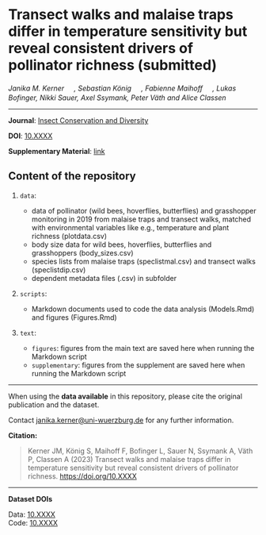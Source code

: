 # Transect walks and malaise traps differ in temperature sensitivity but reveal consistent drivers of pollinator richness (submitted)

_Janika M. Kerner <a href="https://orcid.org/0000-0002-2355-081X"><img src="https://info.orcid.org/wp-content/uploads/2019/11/orcid_16x16.png" width="16" height = "16"></a>, Sebastian König <a href="https://orcid.org/0000-0003-3253-8457"><img src="https://info.orcid.org/wp-content/uploads/2019/11/orcid_16x16.png" width="16" height = "16"></a>, Fabienne Maihoff <a href="https://orcid.org/0000-0003-3246-3213"><img src="https://info.orcid.org/wp-content/uploads/2019/11/orcid_16x16.png" width="16" height = "16"></a>, Lukas Bofinger, Nikki Sauer, Axel Ssymank, Peter Väth and Alice Classen <a href="https://orcid.org/0000-0002-7813-8806"><img src="https://info.orcid.org/wp-content/uploads/2019/11/orcid_16x16.png" width="16" height = "16"></a>_  

***

**Journal**: [Insect Conservation and Diversity](https://resjournals.onlinelibrary.wiley.com/journal/17524598)

**DOI**: [10.XXXX](https://doi.org/10.XXXX)

**Supplementary Material**: [link](https://XXX.pdf)

## Content of the repository

1. `data`:
    * data of pollinator (wild bees, hoverflies, butterflies) and grasshopper monitoring in 2019 from malaise traps and transect walks, matched with environmental variables like e.g., temperature and plant richness (plotdata.csv)
    * body size data for wild bees, hoverflies, butterflies and grasshoppers (body_sizes.csv)
    * species lists from malaise traps (speclistmal.csv) and transect walks (speclistdip.csv)
    * dependent metadata files (.csv) in subfolder 
    
2. `scripts`:
    * Markdown documents used to code the data analysis (Models.Rmd) and figures (Figures.Rmd)

3. `text`:  
    * `figures`: figures from the main text are saved here when running the Markdown script
    * `supplementary`: figures from the supplement are saved here when running the Markdown script
    
***

When using the __data available__ in this repository, please cite the original publication and the dataset.  

Contact janika.kerner@uni-wuerzburg.de for any further information.  

**Citation:**

> Kerner JM, König S, Maihoff F, Bofinger L, Sauer N, Ssymank A, Väth P, Classen A (2023) Transect walks and malaise traps differ in temperature sensitivity but reveal consistent drivers of pollinator richness. https://doi.org/10.XXXX

***

__Dataset DOIs__

Data: [10.XXXX](https://doi.org/10.XXXX)  
Code: [10.XXXX](https://doi.org/10.XXXX)
